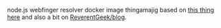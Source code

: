 node.js webfinger resolver docker image thingamajig based on [this thing here](https://socialhub.activitypub.rocks/t/common-code-webfinger-library/657/5) and also a bit on [ReverentGeek/blog](https://github.com/reverentgeek/blog). 
